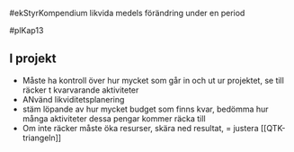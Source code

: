 #ekStyrKompendium 
likvida medels förändring under en period


#plKap13
## I projekt
- Måste ha kontroll över hur mycket som går in och ut ur projektet, se till räcker t kvarvarande aktiviteter
- ANvänd likviditetsplanering
- stäm löpande av hur mycket budget som finns kvar, bedömma hur många aktiviteter dessa pengar kommer räcka till
- Om inte räcker måste öka resurser, skära ned resultat, = justera [[QTK-triangeln]]